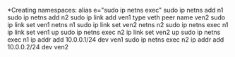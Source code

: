 *Creating namespaces:
alias e="sudo ip netns exec"
sudo ip netns add n1
sudo ip netns add n2
sudo ip link add ven1 type veth peer name ven2
sudo ip link set ven1 netns n1
sudo ip link set ven2 netns n2
sudo ip netns exec n1 ip link set ven1 up
sudo ip netns exec n2 ip link set ven2 up
sudo ip netns exec n1 ip addr add 10.0.0.1/24 dev ven1
sudo ip netns exec n2 ip addr add 10.0.0.2/24 dev ven2
